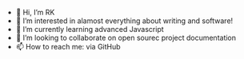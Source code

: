 - 👋 Hi, I’m RK
- 👀 I’m interested in alamost everything about writing and software!
- 🌱 I’m currently learning advanced Javascript
- 💞️ I’m looking to collaborate on open sourec project documentation
- 📫 How to reach me: via GitHub

<!---
rkmanga/rkmanga is a ✨ special ✨ repository because its `README.md` (this file) appears on your GitHub profile.
You can click the Preview link to take a look at your changes.
--->
